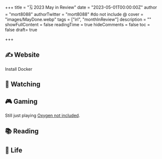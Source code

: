 +++
title = "🗓️ 2023 May in Review"
date = "2023-05-01T00:00:00Z"
author = "mort8088"
authorTwitter = "mort8088" #do not include @
cover = "images/MayDone.webp"
tags = ["irl", "monthInReview"]
description = ""
showFullContent = false
readingTime = true
hideComments = false
toc = false
draft= true

+++

## ✍️ Website

Install Docker

## 🍿 Watching

## 🎮 Gaming

Still just playing  [Oxygen not included](https://www.klei.com/games/oxygen-not-included).

## 📚 Reading

## 🍄 Life
